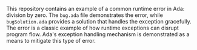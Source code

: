 This repository contains an example of a common runtime error in Ada: division by zero. The `bug.ada` file demonstrates the error, while `bugSolution.ada` provides a solution that handles the exception gracefully.  The error is a classic example of how runtime exceptions can disrupt program flow. Ada's exception handling mechanism is demonstrated as a means to mitigate this type of error.